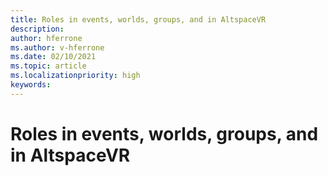 ```yaml
---
title: Roles in events, worlds, groups, and in AltspaceVR
description: 
author: hferrone
ms.author: v-hferrone
ms.date: 02/10/2021
ms.topic: article
ms.localizationpriority: high
keywords: 
---
```


# Roles in events, worlds, groups, and in AltspaceVR

